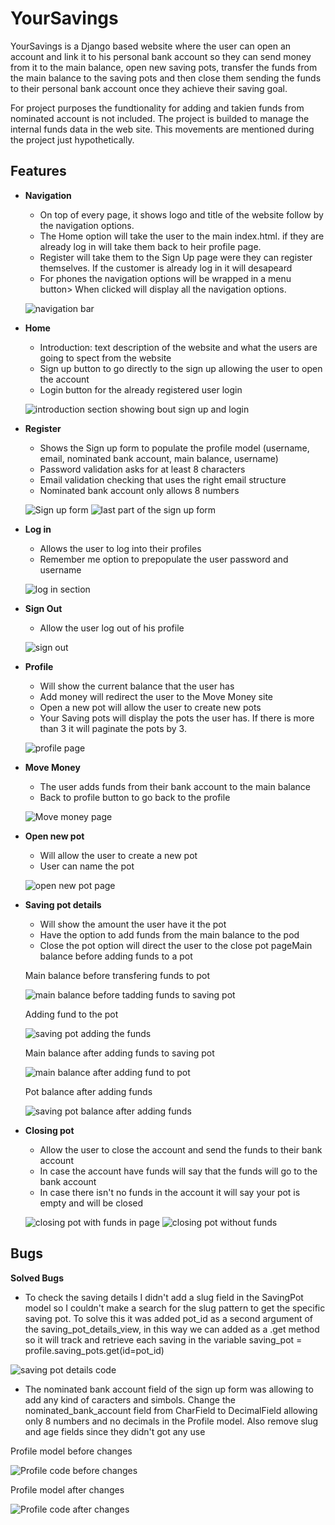 # YourSavings

YourSavings is a Django based website where the user can open an account and link it to his personal bank account so they can send money from it to the main balance, open new saving pots, transfer the funds from the main balance to the saving pots and then close them sending the funds to their personal bank account once they achieve their saving goal.

For project purposes the fundtionality for adding and takien funds from nominated account is not included. The project is builded to manage the internal funds data in the web site. This movements are mentioned during the project just hypothetically.

## Features

- **Navigation**
  - On top of every page, it shows logo and title of the website follow by the navigation options.
  - The Home option will take the user to the main index.html. if they are already log in will take them back to heir profile page.
  - Register will take them to the Sign Up page were they can register themselves. If the customer is already log in it will desapeard
  - For phones the navigation options will be wrapped in a menu button> When clicked will display all the navigation options.

  ![navigation bar](/static/images/navbar.png)

- **Home**
  - Introduction: text description of the website and what the users are going to spect from the website
  - Sign up button to go directly to the sign up allowing the user to open the account
  - Login button for the already registered user login

  ![introduction section showing bout sign up and login](/static/images/home.png)

- **Register**
  - Shows the Sign up form to populate the profile model (username, email, nominated bank account, main balance, username)
  - Password validation asks for at least 8 characters
  - Email validation checking that uses the right email structure
  - Nominated bank account only allows 8 numbers 

  ![Sign up form](/static/images/sign-up.png)
  ![last part of the sign up form](/static/images/sing-up-end.png)
  
- **Log in**
  - Allows the user to log into their profiles
  - Remember me option to prepopulate the user password and username

  ![log in section](/static/images/login.png)

- **Sign Out**
  - Allow the user log out of his profile

  ![sign out](/static/images/sign-out.png)

- **Profile**
  - Will show the current balance that the user has 
  - Add money will redirect the user to the Move Money site
  - Open a new pot will allow the user to create new pots
  - Your Saving pots will display the pots the user has. If there is more than 3 it will paginate the pots by 3.

  ![profile page](/static/images/profile.png)

- **Move Money**
  - The user adds funds from their bank account to the main balance
  - Back to profile button to go back to the profile 

  ![Move money page](/static/images/move-money.png)

- **Open new pot**
  - Will allow the user to create a new pot
  - User can name the pot

  ![open new pot page](/static/images/open-new-pot.png) 

- **Saving pot details**
  - Will show the amount the user have it the pot
  - Have the option to add funds from the main balance to the pod
  - Close the pot option will direct the user to the close pot pageMain balance before adding funds to a pot

  Main balance before transfering funds to pot

  ![main balance before tadding funds to saving pot](/static/images/main-balance-before-add-money-to-saving-pot.png)

  Adding fund to the pot

  ![saving pot adding the funds](/static/images/adding-funds-to-saving-pot.png)

  Main balance after adding funds to saving pot

  ![main balance after adding fund to pot](/static/images/balance-after-adding-funds.png)

  Pot balance after adding funds

  ![saving pot balance after adding funds](/static/images/saving-pot-after-adding-funds.png)

- **Closing pot**
  - Allow the user to close the account and send the funds to their bank account
  - In case the account have funds will say that the funds will go to the bank account
  - In case there isn't no funds in the account it will say your pot is empty and will be closed
  
  ![closing pot with funds in page](/static/images/closing-saving-pot.png)
  ![closing pot without funds](/static/images/closing-saving-pot-no-funds.png)

## Bugs
**Solved Bugs**
 - To check the saving details I didn't add a slug field in the SavingPot model so I couldn't make a search for the slug pattern to get the specific saving pot. To solve this it was added pot_id as a second argument of the
 saving_pot_details_view, in this way we can added as a .get method so it will track and retrieve each saving in the variable saving_pot = profile.saving_pots.get(id=pot_id)

 ![saving pot details code](/static/images/saving-pot-details-bug.png)

 - The nominated bank account field of the sign up form was allowing to add any kind of caracters and simbols. Change the nominated_bank_account field from CharField to DecimalField allowing only 8 numbers and no decimals in the Profile model. 
 Also remove slug and age fields since they didn't got any use

 Profile model before changes 

 ![Profile code before changes](/static/images/profile-model-before-changes.png)

 Profile model after changes

 ![Profile code after changes](/static/images/profile-model-after-changes.png)